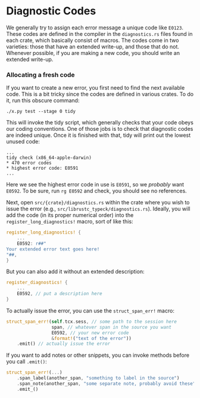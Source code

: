 # Diagnostic Codes
We generally try to assign each error message a unique code like `E0123`. These
codes are defined in the compiler in the `diagnostics.rs` files found in each
crate, which basically consist of macros. The codes come in two varieties: those
that have an extended write-up, and those that do not. Whenever possible, if you
are making a new code, you should write an extended write-up.

### Allocating a fresh code

If you want to create a new error, you first need to find the next available
code. This is a bit tricky since the codes are defined in various crates. To do
it, run this obscure command:

```
./x.py test --stage 0 tidy
```

This will invoke the tidy script, which generally checks that your code obeys
our coding conventions. One of those jobs is to check that diagnostic codes are
indeed unique. Once it is finished with that, tidy will print out the lowest
unused code:

```
...
tidy check (x86_64-apple-darwin)
* 470 error codes
* highest error code: E0591
...
```

Here we see the highest error code in use is `E0591`, so we _probably_ want
`E0592`. To be sure, run `rg E0592` and check, you should see no references.

Next, open `src/{crate}/diagnostics.rs` within the crate where you wish to issue
the error (e.g., `src/librustc_typeck/diagnostics.rs`). Ideally, you will add
the code (in its proper numerical order) into the `register_long_diagnostics!`
macro, sort of like this:

```rust
register_long_diagnostics! {
    ...
    E0592: r##"
Your extended error text goes here!
"##,
}
```

But you can also add it without an extended description:

```rust
register_diagnostics! {
    ...
    E0592, // put a description here
}
```

To actually issue the error, you can use the `struct_span_err!` macro:

```rust
struct_span_err!(self.tcx.sess, // some path to the session here
                 span, // whatever span in the source you want
                 E0592, // your new error code
                 &format!("text of the error"))
    .emit() // actually issue the error
```

If you want to add notes or other snippets, you can invoke methods before you
call `.emit()`:

```rust
struct_span_err!(...)
    .span_label(another_span, "something to label in the source")
    .span_note(another_span, "some separate note, probably avoid these")
    .emit_()
```
